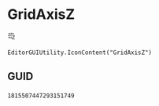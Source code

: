# GridAxisZ
![](/img/GridAxisZ.png)

``` CSharp
EditorGUIUtility.IconContent("GridAxisZ")
```
## GUID
```
1815507447293151749
```
